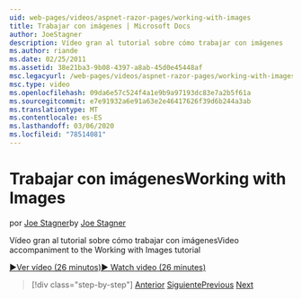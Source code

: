 ```yaml
---
uid: web-pages/videos/aspnet-razor-pages/working-with-images
title: Trabajar con imágenes | Microsoft Docs
author: JoeStagner
description: Vídeo gran al tutorial sobre cómo trabajar con imágenes
ms.author: riande
ms.date: 02/25/2011
ms.assetid: 38e21ba3-9b08-4397-a8ab-45d0e45448af
msc.legacyurl: /web-pages/videos/aspnet-razor-pages/working-with-images
msc.type: video
ms.openlocfilehash: 09da6e57c524f4a1e9b9a97193dc83e7a2b5f61a
ms.sourcegitcommit: e7e91932a6e91a63e2e46417626f39d6b244a3ab
ms.translationtype: MT
ms.contentlocale: es-ES
ms.lasthandoff: 03/06/2020
ms.locfileid: "78514081"
---
```

# <a name="working-with-images"></a><span data-ttu-id="65718-103">Trabajar con imágenes</span><span class="sxs-lookup"><span data-stu-id="65718-103">Working with Images</span></span>

<span data-ttu-id="65718-104">por [Joe Stagner](https://github.com/JoeStagner)</span><span class="sxs-lookup"><span data-stu-id="65718-104">by [Joe Stagner](https://github.com/JoeStagner)</span></span>

<span data-ttu-id="65718-105">Vídeo gran al tutorial sobre cómo trabajar con imágenes</span><span class="sxs-lookup"><span data-stu-id="65718-105">Video accompaniment to the Working with Images tutorial</span></span>

[<span data-ttu-id="65718-106">&#9654;Ver vídeo (26 minutos)</span><span class="sxs-lookup"><span data-stu-id="65718-106">&#9654; Watch video (26 minutes)</span></span>](https://channel9.msdn.com/Blogs/ASP-NET-Site-Videos/working-with-images)

> [!div class="step-by-step"]
> <span data-ttu-id="65718-107">[Anterior](working-with-files.md)
> [Siguiente](working-with-video.md)</span><span class="sxs-lookup"><span data-stu-id="65718-107">[Previous](working-with-files.md)
[Next](working-with-video.md)</span></span>

